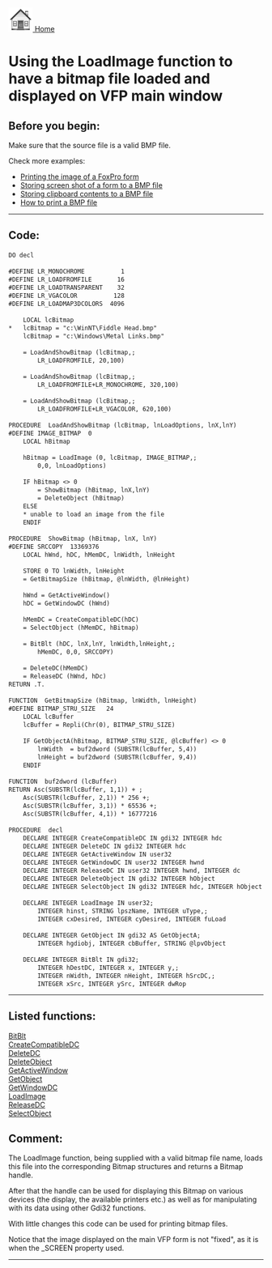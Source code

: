 [<img src="../images/home.png"> Home ](https://github.com/VFPX/Win32API)  

# Using the LoadImage function to have a bitmap file loaded and displayed on VFP main window

## Before you begin:
Make sure that the source file is a valid BMP file.  

Check more examples:  
* [Printing the image of a FoxPro form](sample_158.md)  
* [Storing screen shot of a form to a BMP file](sample_187.md)  
* [Storing clipboard contents to a BMP file](sample_189.md)  
* [How to print a BMP file](sample_211.md)  

  
***  


## Code:
```foxpro  
DO decl

#DEFINE LR_MONOCHROME          1
#DEFINE LR_LOADFROMFILE       16
#DEFINE LR_LOADTRANSPARENT    32
#DEFINE LR_VGACOLOR          128
#DEFINE LR_LOADMAP3DCOLORS  4096

	LOCAL lcBitmap
*	lcBitmap = "c:\WinNT\Fiddle Head.bmp"
	lcBitmap = "c:\Windows\Metal Links.bmp"
	
	= LoadAndShowBitmap (lcBitmap,;
		LR_LOADFROMFILE, 20,100)

	= LoadAndShowBitmap (lcBitmap,;
		LR_LOADFROMFILE+LR_MONOCHROME, 320,100)

	= LoadAndShowBitmap (lcBitmap,;
		LR_LOADFROMFILE+LR_VGACOLOR, 620,100)

PROCEDURE  LoadAndShowBitmap (lcBitmap, lnLoadOptions, lnX,lnY)
#DEFINE IMAGE_BITMAP  0
	LOCAL hBitmap

	hBitmap = LoadImage (0, lcBitmap, IMAGE_BITMAP,;
		0,0, lnLoadOptions)

	IF hBitmap <> 0
		= ShowBitmap (hBitmap, lnX,lnY)
		= DeleteObject (hBitmap)
	ELSE
	* unable to load an image from the file
	ENDIF

PROCEDURE  ShowBitmap (hBitmap, lnX, lnY)
#DEFINE SRCCOPY  13369376
	LOCAL hWnd, hDC, hMemDC, lnWidth, lnHeight

	STORE 0 TO lnWidth, lnHeight
	= GetBitmapSize (hBitmap, @lnWidth, @lnHeight)

	hWnd = GetActiveWindow()
	hDC = GetWindowDC (hWnd)
	
	hMemDC = CreateCompatibleDC(hDC)
	= SelectObject (hMemDC, hBitmap)

	= BitBlt (hDC, lnX,lnY, lnWidth,lnHeight,;
		hMemDC, 0,0, SRCCOPY)

	= DeleteDC(hMemDC)
	= ReleaseDC (hWnd, hDc)
RETURN .T.
	
FUNCTION  GetBitmapSize (hBitmap, lnWidth, lnHeight)
#DEFINE BITMAP_STRU_SIZE   24
	LOCAL lcBuffer
	lcBuffer = Repli(Chr(0), BITMAP_STRU_SIZE)

	IF GetObjectA(hBitmap, BITMAP_STRU_SIZE, @lcBuffer) <> 0
		lnWidth  = buf2dword (SUBSTR(lcBuffer, 5,4))
		lnHeight = buf2dword (SUBSTR(lcBuffer, 9,4))
   	ENDIF

FUNCTION  buf2dword (lcBuffer)
RETURN Asc(SUBSTR(lcBuffer, 1,1)) + ;
	Asc(SUBSTR(lcBuffer, 2,1)) * 256 +;
	Asc(SUBSTR(lcBuffer, 3,1)) * 65536 +;
	Asc(SUBSTR(lcBuffer, 4,1)) * 16777216

PROCEDURE  decl
	DECLARE INTEGER CreateCompatibleDC IN gdi32 INTEGER hdc
	DECLARE INTEGER DeleteDC IN gdi32 INTEGER hdc
	DECLARE INTEGER GetActiveWindow IN user32
	DECLARE INTEGER GetWindowDC IN user32 INTEGER hwnd
	DECLARE INTEGER ReleaseDC IN user32 INTEGER hwnd, INTEGER dc
	DECLARE INTEGER DeleteObject IN gdi32 INTEGER hObject
	DECLARE INTEGER SelectObject IN gdi32 INTEGER hdc, INTEGER hObject

	DECLARE INTEGER LoadImage IN user32;
		INTEGER hinst, STRING lpszName, INTEGER uType,;
		INTEGER cxDesired, INTEGER cyDesired, INTEGER fuLoad

	DECLARE INTEGER GetObject IN gdi32 AS GetObjectA;
		INTEGER hgdiobj, INTEGER cbBuffer, STRING @lpvObject

	DECLARE INTEGER BitBlt IN gdi32;
		INTEGER hDestDC, INTEGER x, INTEGER y,;
		INTEGER nWidth, INTEGER nHeight, INTEGER hSrcDC,;
		INTEGER xSrc, INTEGER ySrc, INTEGER dwRop  
```  
***  


## Listed functions:
[BitBlt](../libraries/gdi32/BitBlt.md)  
[CreateCompatibleDC](../libraries/gdi32/CreateCompatibleDC.md)  
[DeleteDC](../libraries/gdi32/DeleteDC.md)  
[DeleteObject](../libraries/gdi32/DeleteObject.md)  
[GetActiveWindow](../libraries/user32/GetActiveWindow.md)  
[GetObject](../libraries/gdi32/GetObject.md)  
[GetWindowDC](../libraries/user32/GetWindowDC.md)  
[LoadImage](../libraries/user32/LoadImage.md)  
[ReleaseDC](../libraries/user32/ReleaseDC.md)  
[SelectObject](../libraries/gdi32/SelectObject.md)  

## Comment:
The LoadImage function, being supplied with a valid bitmap file name, loads this file into the corresponding Bitmap structures and returns a Bitmap handle.   
  
After that the handle can be used for displaying this Bitmap on various devices (the display, the available printers etc.) as well as for manipulating with its data using other Gdi32 functions.  
  
With little changes this code can be used for printing bitmap files.  
  
Notice that the image displayed on the main VFP form is not  "fixed", as it is when the _SCREEN property used.  
  
***  


